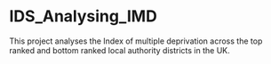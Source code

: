 # IDS_Analysing_IMD
This project analyses the Index of multiple deprivation across the top ranked and bottom ranked local authority districts in the UK.
